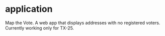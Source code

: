 # application

Map the Vote. A web app that displays addresses with no registered voters. Currently working only for TX-25.
